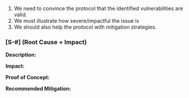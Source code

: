 1. We need to convince the protocol that the identified vulnerabilities are valid.
2. We must illustrate how severe/impactful the issue is
3. We should also help the protocol with mitigation strategies.


### [S-#] (Root Cause + Impact)

**Description:** 

**Impact:** 

**Proof of Concept:**

**Recommended Mitigation:** 